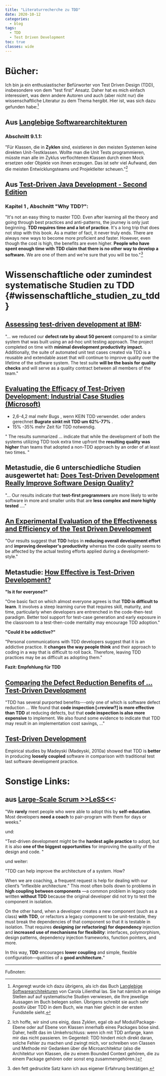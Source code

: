 ```yaml
---
title: "Literaturrecherche zu TDD"
date: 2020-10-12
categories:
  - blog
tags:
  - TDD
  - Test Driven Development
toc: true
classes: wide
---
```

# Bücher:
Ich bin ja ein enthusiastischer Befürworter von Test Driven Design (TDD), insbesondere von dem "test first" Ansatz. Daher hat es mich einfach interessiert, was denn andere Autoren und auch (aber nicht nur) die wissenschaftliche Literatur zu dem Thema hergibt. Hier ist, was sich dazu gefunden habe:[^1] 

## Aus [Langlebige Softwarearchitekturen](https://langlebige-softwarearchitekturen.de) 

### Abschnitt 9.1.1: 

\"Für Klassen, die in **Zyklen** sind, existieren in den meisten Systemen
keine direkten Unit-Testklassen. Wollte man die Unit Tests programmieren, 
müsste man alle im Zyklus verflochtenen Klassen durch einen Mock
ersetzen oder Objekte von ihnen erzeugen. Das ist sehr viel Aufwand,
den die meisten Entwicklungsteams und Projektleiter scheuen.\"[^2]

## Aus [Test-Driven Java Development - Second Edition](https://www.packtpub.com/product/test-driven-java-development-second-edition/9781788836111) 

### Kapitel 1 , Abschnitt \"Why TDD?\": 

\"It\'s not an easy thing to master TDD. Even after learning all the
theory and going through best practices and anti-patterns, the journey
is only just beginning. **TDD requires time and a lot of practice**. It\'s a
long trip that does not stop with this book. As a matter of fact, it
never truly ends. There are always new ways to become more proficient
and faster. However, even though the cost is high, the benefits are even
higher. **People who have spent enough time with TDD claim that there is
no other way to develop a software.** We are one of them and we\'re sure
that you will be too.\"[^3]



# Wissenschaftliche oder zumindest systematische Studien zu TDD {#wissenschaftliche_studien_zu_tdd}


## [Assessing test-driven development at IBM](https://collaboration.csc.ncsu.edu/laurie/Papers/MAXIMILIEN_WILLIAMS.PDF): 

"... we reduced our **defect rate by about 50 percent** compared to a
similar system that was built using an ad-hoc unit testing approach. The
project completed on time with **minimal development productivity impact.**
Additionally, the suite of automated unit test cases created via TDD is
a reusable and extendable asset that will continue to improve quality
over the lifetime of the software system. The test suite **will be the basis for quality checks** 
and will serve as a quality contract between all members of the team."

## [Evaluating the Efficacy of Test-Driven Development: Industrial Case Studies (Microsoft)](https://d1wqtxts1xzle7.cloudfront.net/36509027/fp17288-bhat.pdf?1423032149=&response-content-disposition=inline%3B+filename%3DEvaluating_the_Efficacy_of_Test_Driven_D.pdf&Expires=1599907639&Signature=RuaKEjh7AbrkimLa5LGjb6zOpojv18srJrYQO7ONLNjWm586g6nxlDjGnYgubwIFYYp5fNkQulFn6YD3wpvud5bBhvwkO4nOOFMYyhATLdvHjHtW3vzm6ncsuqgwYTIKtrxbxAd7lQiEiue~D300FsgSLK6ZUk9DOssTqS0NZry6syc9I6IQYR6H2BRcnzf9oxvCTBWPzjSEBPi2cqYpyKbF1Y322XtLj7fdNTu8IVkmUULxwH3R1GVsEZrdpOAOJpM0b1ZAsJZEI0K3hiv~ENiV79hUjoyRu5xLaDeDWA4Nhg4Q-J8Zu8UQ18hQEjl0dOZnq7o4Xq~2-8jbuzDxIQ__&Key-Pair-Id=APKAJLOHF5GGSLRBV4ZA) 

-   2,6-4,2 mal mehr Bugs , wenn KEIN TDD verwendet. oder anders
    gerechnet **Bugrate sinkt mit TDD um 62%-77%** .
-   15% -35% mehr Zeit für TDD notwendig.

" The results summarized ... indicate that while the development of
both the systems utilizing TDD took extra time upfront the **resulting quality was higher** 
than teams that adopted a non-TDD approach by an
order of at least two times. "

## Metastudie, die 6 unterschiedliche Studien ausgewertet hat: [Does Test-Driven Development Really Improve Software Design Quality?](https://digitalcommons.calpoly.edu/cgi/viewcontent.cgi?article=1027&context=csse_fac) 

"... Our results indicate that **test-first programmers** are more likely
to write software in more and smaller units that are **less complex and more highly tested** ...."

## [An Experimental Evaluation of the Effectiveness and Efficiency of the Test Driven Development](https://ieeexplore.ieee.org/abstract/document/4343756) 

"Our results suggest that **TDD** helps in **reducing overall development effort** 
and **improving developer's productivity** whereas the code quality
seems to be affected by the actual testing efforts applied during a
development-style."

## Metastudie: [How Effective is Test-Driven Development?](https://www.researchgate.net/profile/Burak_Turhan/publication/258126622_How_Effective_is_Test_Driven_Development/links/54e794320cf27a6de10a8afe/How-Effective-is-Test-Driven-Development.pdf) 

**"Is it for everyone?"**

"One basic fact on which almost everyone agrees is that **TDD is difficult to learn**. 
It involves a steep learning curve that requires skill,
maturity, and time, particularly when developers are entrenched in the
code-then-test paradigm. Better tool support for test-case generation
and early exposure in the classroom to a test-then-code mentality may
encourage TDD adoption."

**"Could it be addictive?"**

"Personal communications with TDD developers suggest that it is an addictive practice. 
It **changes the way people think** and their approach
to coding in a way that is difficult to roll back. Therefore, leaving
TDD practices may be as difficult as adopting them."

**Fazit: Empfehlung für TDD**

## [Comparing the Defect Reduction Benefits of \... Test-Driven Development](http://ibiai.mg.gov.br/wp-content/uploads/2019/08/05750007-1.pdf) 

"TDD has several purported benefits---only one of which is software
defect reduction ... We found that **code inspection \[=review?\] is more effective than TDD** 
at reducing defects, but that **code inspection is also more expensive** 
to implement. We also found some evidence to indicate that TDD
may result in an implementation cost savings, ..."

## [Test-Driven Development](https://link.springer.com/book/10.1007%2F978-3-642-04288-1) 

Empirical studies by Madeyski (Madeyski, 2010a) showed that TDD is
**better** in producing **loosely coupled** software in comparison with
traditional test last software development practice.

# Sonstige Links:
## aus [Large-Scale Scrum >>LeSS<<](https://less.works/de/less/technical-excellence/test-driven-development):

"We **rarely** meet people who were able to adopt this by **self-education**. Most developers **need a coach** to pair-program with them for days or weeks."

und: 

"Test-driven development might be the **hardest agile practice** to adopt, but it is also **one of the biggest opportunities** for improving the quality of the design and code. "

und weiter:

"TDD can help improve the architecture of a system. How?

When we are coaching, a frequent request is help for dealing with our client’s “inflexible architecture.” This most often boils down to problems in **high coupling between components** —a common problem in legacy code written **without TDD** because the original developer did not try to test the component in isolation.

On the other hand, when a developer creates a new component (such as a class) **with TDD**, or refactors a legacy component to be unit-testable, they must break the dependencies of that component so that it is testable in isolation. That requires **designing (or refactoring) for dependency** injection and **increased use of mechanisms for flexibility**: interfaces, polymorphism, design patterns, dependency injection frameworks, function pointers, and more.

In this way, **TDD** encourages **lower coupling** and simple, flexible configuration—qualities of a **good architecture.**"

********************

Fußnoten: 

[^1]: Angeregt wurde ich dazu übrigens, als ich das Buch [Langlebige Softwarearchitekturen](https://langlebige-softwarearchitekturen.de) von Carola Lilienthal las. Sie hat nämlich an einige Stellen auf auf systematische Studien verwiesen, die Ihre jeweilige Aussagen im Buch belegen sollen. Übrigens schreibt sie auch sehr positiv über TDD in dem Buch, wie man hier gleich in der ersten Fundstelle sieht.

[^2]: Ich hoffe, wir sind uns einig, dass Zyklen, egal ob auf
    Modul/Package-Ebene oder auf Ebene von Klassen innerhalb eines
    Packages böse sind. Daher, heißt das 
    im Umkehrschluss: wenn ich mit TDD anfange, kann mir das
    nicht passieren. Im Gegenteil: TDD hindert mich direkt daran, solche
    Fehler zu machen und zwingt mich, vor schreiben von Classen und
    Methode mir Gedanken über die Microarchitektur (also die Architektur
    von Klassen, die zu einem Bounded Context gehören, die zu einem
    Package gehören oder sonst eng zusammengehören.)

[^3]:  den fett gedruckte Satz kann ich aus eigener Erfahrung bestätigen.
